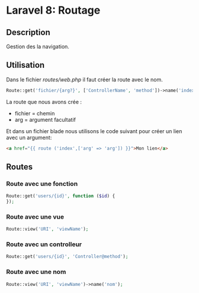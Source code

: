 # Laravel 8: Routage

## Description
Gestion des la navigation.

## Utilisation

Dans le fichier *routes/web.php* il faut créer la route avec le nom.

```php
Route::get('fichier/{arg?}', ['ControllerName', 'method'])->name('index');
```
La route que nous avons crée :

* fichier = chemin
* arg = argument facultatif

Et dans un fichier blade nous utilisons le code suivant pour créer un lien avec un argument:

```html
<a href="{{ route ('index',['arg' => 'arg']) }}">Mon lien</a>
```

## Routes

### Route avec une fonction

```php
Route::get('users/{id}', function ($id) {
});
``` 

### Route avec une vue

```php
Route::view('URI', 'viewName');
```

### Route avec un controlleur

```php
Route::get('users/{id}', 'Controller@method');
```

### Route avec une nom

```php
Route::view('URI', 'viewName')->name('nom');

